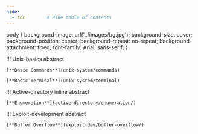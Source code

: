 ```yaml
---
hide:
  - toc        # Hide table of contents
---
```


body {
  background-image: url('../images/bg.jpg');
  background-size: cover;
  background-position: center;
  background-repeat: no-repeat;
  background-attachment: fixed;
  font-family: Arial, sans-serif;
}

!!! Unix-basics abstract

	[**Basic Commands**](unix-system/commands)

	[**Basic Terminal**](unix-system/terminal)

!!! Active-directory inline abstract

	[**Enumeration**](active-directory/enumeration/)

!!! Exploit-development abstract

	[**Buffer Overflow**](exploit-dev/buffer-overflow/)
